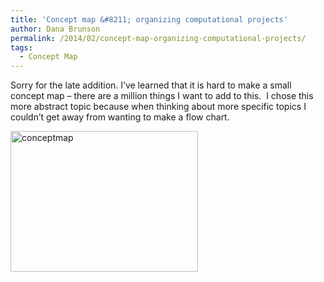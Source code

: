 ```yaml
---
title: 'Concept map &#8211; organizing computational projects'
author: Dana Brunson
permalink: /2014/02/concept-map-organizing-computational-projects/
tags:
  - Concept Map
---
```

Sorry for the late addition. I&#8217;ve learned that it is hard to make a small concept map &#8211; there are a million things I want to add to this.  I chose this more abstract topic because when thinking about more specific topics I couldn&#8217;t get away from wanting to make a flow chart.

[<img class="alignnone size-medium wp-image-5753" alt="conceptmap" src="http://teaching.software-carpentry.org/wp-content/uploads/2014/02/conceptmap-300x225.png" width="300" height="225" />][1]

 [1]: http://teaching.software-carpentry.org/wp-content/uploads/2014/02/conceptmap.png
